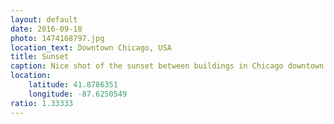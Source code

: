 ```yaml
---
layout: default
date: 2016-09-18
photo: 1474168797.jpg
location_text: Downtown Chicago, USA
title: Sunset
caption: Nice shot of the sunset between buildings in Chicago downtown.
location:
    latitude: 41.8786351
    longitude: -87.6250549
ratio: 1.33333
---
```

